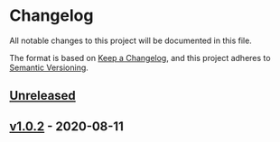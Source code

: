 # Changelog

All notable changes to this project will be documented in this file.

The format is based on [Keep a Changelog](https://keepachangelog.com/en/1.0.0/),
and this project adheres to [Semantic Versioning](https://semver.org/spec/v2.0.0.html).

## [Unreleased]

## [v1.0.2] - 2020-08-11

[Unreleased]: https://github.com/rosslh/ReqWise/compare/v1.0.2...HEAD

[v1.0.2]: https://github.com/rosslh/ReqWise/compare/v1.0.1...v1.0.2

[v1.0.1]: https://github.com/rosslh/ReqWise/compare/v1.0.0...v1.0.1

[v1.0.0]: https://github.com/rosslh/ReqWise/compare/35e4d056bf35102a97fb568dd201139e491ea14c...v1.0.0

